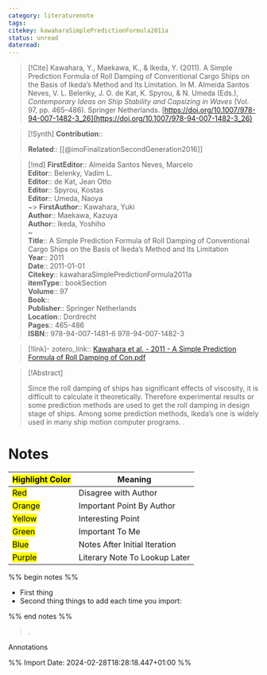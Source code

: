 ```yaml
---
category: literaturenote
tags: 
citekey: kawaharaSimplePredictionFormula2011a
status: unread
dateread:
---
```


> [!Cite]
> Kawahara, Y., Maekawa, K., & Ikeda, Y. (2011). A Simple Prediction Formula of Roll Damping of Conventional Cargo Ships on the Basis of Ikeda’s Method and Its Limitation. In M. Almeida Santos Neves, V. L. Belenky, J. O. de Kat, K. Spyrou, & N. Umeda (Eds.), _Contemporary Ideas on Ship Stability and Capsizing in Waves_ (Vol. 97, pp. 465–486). Springer Netherlands. [https://doi.org/10.1007/978-94-007-1482-3_26](https://doi.org/10.1007/978-94-007-1482-3_26)

>[!Synth]
>**Contribution**:: 
>
>**Related**::  [[@imoFinalizationSecondGeneration2016]] 
>

>[!md]
> **FirstEditor**:: Almeida Santos Neves, Marcelo  
> **Editor**:: Belenky, Vadim L.  
> **Editor**:: de Kat, Jean Otto  
> **Editor**:: Spyrou, Kostas  
> **Editor**:: Umeda, Naoya  
~> **FirstAuthor**:: Kawahara, Yuki  
> **Author**:: Maekawa, Kazuya  
> **Author**:: Ikeda, Yoshiho  
~    
> **Title**:: A Simple Prediction Formula of Roll Damping of Conventional Cargo Ships on the Basis of Ikeda’s Method and Its Limitation  
> **Year**:: 2011  
> **Date**:: 2011-01-01  
> **Citekey**:: kawaharaSimplePredictionFormula2011a  
> **itemType**:: bookSection  
> **Volume**:: 97  
> **Book**::   
> **Publisher**:: Springer Netherlands  
> **Location**:: Dordrecht   
> **Pages**:: 465-486  
> **ISBN**:: 978-94-007-1481-6 978-94-007-1482-3    

> [!link]-
> zotero_link:: [Kawahara et al. - 2011 - A Simple Prediction Formula of Roll Damping of Con.pdf](zotero://select/library/items/DGHUUM8I)


> [!Abstract]
>
> Since the roll damping of ships has significant effects of viscosity, it is difficult to calculate it theoretically. Therefore experimental results or some prediction methods are used to get the roll damping in design stage of ships. Among some prediction methods, Ikeda’s one is widely used in many ship motion computer programs.
>.
> 
# Notes

| <mark class="hltr-grey">Highlight Color</mark> | Meaning                       |
| ---------------------------------------------- | ----------------------------- |
| <mark class="hltr-red">Red</mark>              | Disagree with Author          |
| <mark class="hltr-orange">Orange</mark>        | Important Point By Author     |
| <mark class="hltr-yellow">Yellow</mark>        | Interesting Point             |
| <mark class="hltr-green">Green</mark>          | Important To Me               |
| <mark class="hltr-blue">Blue</mark>            | Notes After Initial Iteration |
| <mark class="hltr-purple">Purple</mark>        | Literary Note To Lookup Later |

%% begin notes %%
- First thing
- Second thing
things to add each time you import:

%% end notes %%

>.
 
 Annotations


%% Import Date: 2024-02-28T18:28:18.447+01:00 %%
